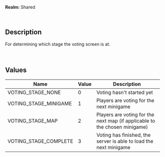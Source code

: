 **Realm:** Shared

<br>

## Description
For determining which stage the voting screen is at.<br>
<br><br>

## Values
| Name | Value | Description |
| ------ | ------ | ------ |
| VOTING_STAGE_NONE | 0 | Voting hasn't started yet |
| VOTING_STAGE_MINIGAME | 1 | Players are voting for the next minigame |
| VOTING_STAGE_MAP | 2 | Players are voting for the next map (if applicable to the chosen minigame) |
| VOTING_STAGE_COMPLETE | 3 | Voting has finished, the server is able to load the next minigame |